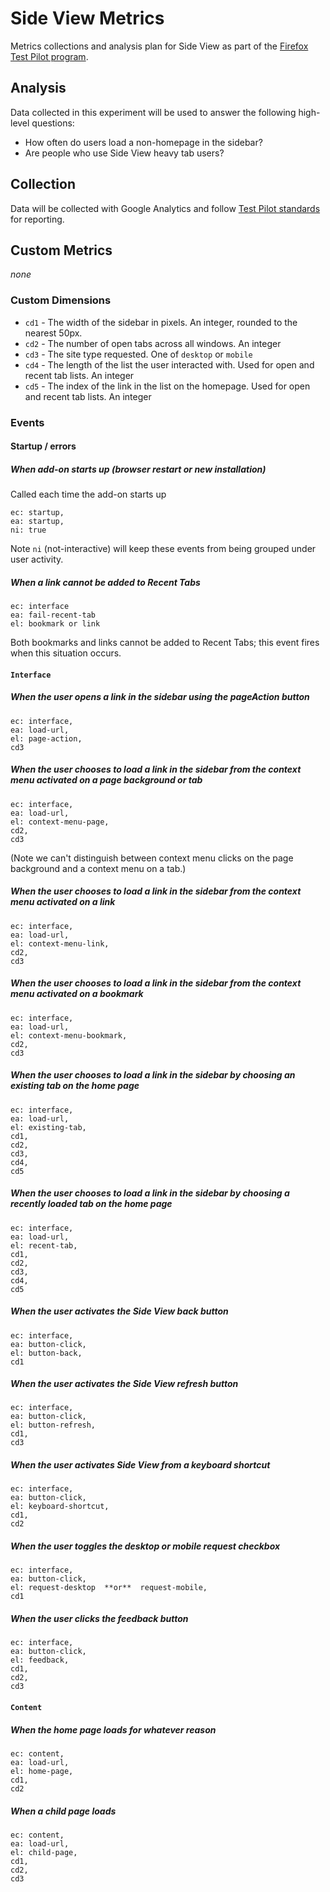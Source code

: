 # Side View Metrics

Metrics collections and analysis plan for Side View as part of the [Firefox Test Pilot program](https://testpilot.firefox.com).

## Analysis

Data collected in this experiment will be used to answer the following high-level questions:

* How often do users load a non-homepage in the sidebar?
* Are people who use Side View heavy tab users?



## Collection
Data will be collected with Google Analytics and follow [Test Pilot standards](https://github.com/mozilla/testpilot/blob/master/docs/experiments/ga.md) for reporting.

## Custom Metrics
*none*

### Custom Dimensions

* `cd1` - The width of the sidebar in pixels.  An integer, rounded to the nearest 50px.
* `cd2` - The number of open tabs across all windows.  An integer
* `cd3` - The site type requested.  One of `desktop` or `mobile`
* `cd4` - The length of the list the user interacted with.  Used for open and recent tab lists.  An integer
* `cd5` - The index of the link in the list on the homepage.  Used for open and recent tab lists.  An integer

### Events

#### Startup / errors

##### When add-on starts up (browser restart or new installation)

Called each time the add-on starts up

```
ec: startup,
ea: startup,
ni: true
```

Note `ni` (not-interactive) will keep these events from being grouped under user activity.

##### When a link cannot be added to Recent Tabs

```
ec: interface
ea: fail-recent-tab
el: bookmark or link
```

Both bookmarks and links cannot be added to Recent Tabs; this event fires when this situation occurs.

#### `Interface`

##### When the user opens a link in the sidebar using the pageAction button

```
ec: interface,
ea: load-url,
el: page-action,
cd3
```

##### When the user chooses to load a link in the sidebar from the context menu activated on a page background or tab
```
ec: interface,
ea: load-url,
el: context-menu-page,
cd2,
cd3
```

(Note we can't distinguish between context menu clicks on the page background and a context menu on a tab.)

##### When the user chooses to load a link in the sidebar from the context menu activated on a link
```
ec: interface,
ea: load-url,
el: context-menu-link,
cd2,
cd3
```

##### When the user chooses to load a link in the sidebar from the context menu activated on a bookmark
```
ec: interface,
ea: load-url,
el: context-menu-bookmark,
cd2,
cd3
```

##### When the user chooses to load a link in the sidebar by choosing an existing tab on the home page
```
ec: interface,
ea: load-url,
el: existing-tab,
cd1,
cd2,
cd3,
cd4,
cd5
```

##### When the user chooses to load a link in the sidebar by choosing a recently loaded tab on the home page
```
ec: interface,
ea: load-url,
el: recent-tab,
cd1,
cd2,
cd3,
cd4,
cd5
```

##### When the user activates the Side View back button
```
ec: interface,
ea: button-click,
el: button-back,
cd1
```

##### When the user activates the Side View refresh button
```
ec: interface,
ea: button-click,
el: button-refresh,
cd1,
cd3
```

##### When the user activates Side View from a keyboard shortcut
```
ec: interface,
ea: button-click,
el: keyboard-shortcut,
cd1,
cd2
```

##### When the user toggles the desktop or mobile request checkbox
```
ec: interface,
ea: button-click,
el: request-desktop  **or**  request-mobile,
cd1
```

##### When the user clicks the feedback button
```
ec: interface,
ea: button-click,
el: feedback,
cd1,
cd2,
cd3
```

#### `Content`

##### When the home page loads for whatever reason
```
ec: content,
ea: load-url,
el: home-page,
cd1,
cd2
```

##### When a child page loads
```
ec: content,
ea: load-url,
el: child-page,
cd1,
cd2,
cd3
```
